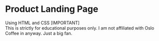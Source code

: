 # Product Landing Page

Using HTML and CSS
[IMPORTANT] <br>
This is strictly for educational purposes only. I am not affiliated with Oslo Coffee in anyway. Just a big fan. 
